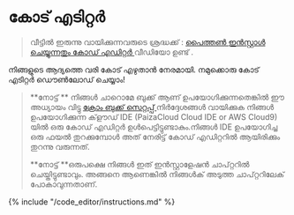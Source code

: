 # കോട് എടിറ്റര്‍

> വീട്ടിൽ ഇരുന്നു വായിക്കുന്നവരുടെ ശ്രദ്ധക്ക് : [ പൈത്തൺ ഇൻസ്റ്റാൾ ചെയ്യുന്നതും കോഡ് എഡിറ്റർ ](https://www.youtube.com/watch?v=pVTaqzKZCdA&t=4m43s) വീഡിയോ ഉണ്ട് . 

നിങ്ങളുടെ ആദ്യത്തെ വരി കോട് എഴുതാന്‍ നേരമായി. നമുക്കൊരു കോട് എടിറ്റര്‍ ഡൌണ്‍ലോഡ് ചെയ്യാം!

> **നോട്ട് ** നിങ്ങൾ ചാറൊമേ ബുക്ക് ആണ് ഉപയോഗിക്കുന്നതെങ്കിൽ ഈ അധ്യായം വിട്ടു [ ക്രോം ബുക്ക് സെറ്റപ്പ് ](../chromebook_setup/README.md) നിർദ്ദേശങ്ങൾ വായിക്കുക നിങ്ങൾ ഉപയോഗിക്കുന്ന ക്‌ളൗഡ്‌ IDE (PaizaCloud Cloud IDE or AWS Cloud9) യിൽ ഒരു കോഡ് എഡിറ്റർ ഉൾപെട്ടിട്ടുണ്ടാകും.നിങ്ങൾ IDE ഉപയോഗിച്ച ഒരു ഫയൽ തുറക്കുമ്പോൾ അത് നേരിട്ട് കോഡ് എഡിറ്ററിൽ ആയിരിക്കും തുറന്നു വരുന്നത്.
> 
> **നോട്ട് **ഒരുപക്ഷെ നിങ്ങൾ ഇത് ഇൻസ്റ്റാളേഷൻ ചാപ്റ്ററിൽ ചെയ്തിട്ടുണ്ടാവും. അങ്ങനെ ആണെങ്കിൽ നിങ്ങൾക് അടുത്ത ചാപ്റ്ററിലേക് പോകാവുന്നതാണ്.

{% include "/code_editor/instructions.md" %}
